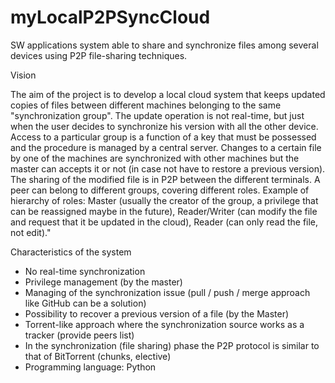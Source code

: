 # myLocalP2PSyncCloud
SW applications system able to share and synchronize files among several devices using P2P file-sharing techniques. 

Vision

The aim of the project is to develop a local cloud system that keeps updated copies of files between different machines belonging to the same "synchronization group".
The update operation is not real-time, but just when the user decides to synchronize his version with all the other device.
Access to a particular group is a function of a key that must be possessed and the procedure is managed by a central server.
Changes to a certain file by one of the machines are synchronized with other machines but the master can accepts it or not (in case not have to restore a previous version). The sharing of the modified file is in P2P between the different terminals.
A peer can belong to different groups, covering different roles.
Example of hierarchy of roles: Master (usually the creator of the group, a privilege that can be reassigned maybe in the future), Reader/Writer (can modify the file and request that it be updated in the cloud), Reader (can only read the file, not edit)."

Characteristics of the system

- No real-time synchronization 
- Privilege management (by the master)
- Managing of the synchronization issue (pull / push / merge approach like GitHub can be a solution)
- Possibility to recover a previous version of a file (by the Master)
- Torrent-like approach where the synchronization source works as a tracker (provide peers list)
- In the synchronization (file sharing) phase the P2P protocol is similar to that of BitTorrent (chunks, elective)
- Programming language: Python

